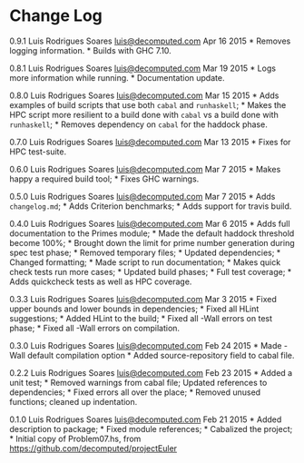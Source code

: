 Change Log
==========
0.9.1 Luis Rodrigues Soares <luis@decomputed.com> Apr 16 2015
    * Removes logging information.
    * Builds with GHC 7.10.

0.8.1 Luis Rodrigues Soares <luis@decomputed.com> Mar 19 2015
    * Logs more information while running.
    * Documentation update.

0.8.0 Luis Rodrigues Soares <luis@decomputed.com> Mar 15 2015
    * Adds examples of build scripts that use both `cabal` and `runhaskell`;
    * Makes the HPC script more resilient to a build done with `cabal` vs a build done with `runhaskell`;
    * Removes dependency on `cabal` for the haddock phase.

0.7.0 Luis Rodrigues Soares <luis@decomputed.com> Mar 13 2015
    * Fixes for HPC test-suite.

0.6.0 Luis Rodrigues Soares <luis@decomputed.com> Mar 7 2015
    * Makes happy a required build tool;
    * Fixes GHC warnings.

0.5.0 Luis Rodrigues Soares <luis@decomputed.com> Mar 7 2015
    * Adds `changelog.md`;
    * Adds Criterion benchmarks;
    * Adds support for travis build.

0.4.0 Luis Rodrigues Soares <luis@decomputed.com> Mar 6 2015
    * Adds full documentation to the Primes module;
    * Made the default haddock threshold become 100%;
    * Brought down the limit for prime number generation during spec test phase;
    * Removed temporary files;
    * Updated dependencies;
    * Changed formatting;
    * Made script to run documentation;
    * Makes quick check tests run more cases;
    * Updated build phases;
    * Full test coverage;
    * Adds quickcheck tests as well as HPC coverage.

0.3.3 Luis Rodrigues Soares <luis@decomputed.com> Mar 3 2015
    * Fixed upper bounds and lower bounds in dependencies;
    * Fixed all HLint suggestions;
    * Added HLint to the build;
    * Fixed all -Wall errors on test phase;
    * Fixed all -Wall errors on compilation.

0.3.0 Luis Rodrigues Soares <luis@decomputed.com> Feb 24 2015
    * Made -Wall default compilation option
    * Added source-repository field to cabal file.

0.2.2 Luis Rodrigues Soares <luis@decomputed.com> Feb 23 2015
    * Added a unit test;
    * Removed warnings from cabal file; Updated references to dependencies;
    * Fixed errors all over the place;
    * Removed unused functions; cleaned up indentation.

0.1.0 Luis Rodrigues Soares <luis@decomputed.com> Feb 21 2015
    * Added description to package;
    * Fixed module references;
    * Cabalized the project;
    * Initial copy of Problem07.hs, from https://github.com/decomputed/projectEuler
